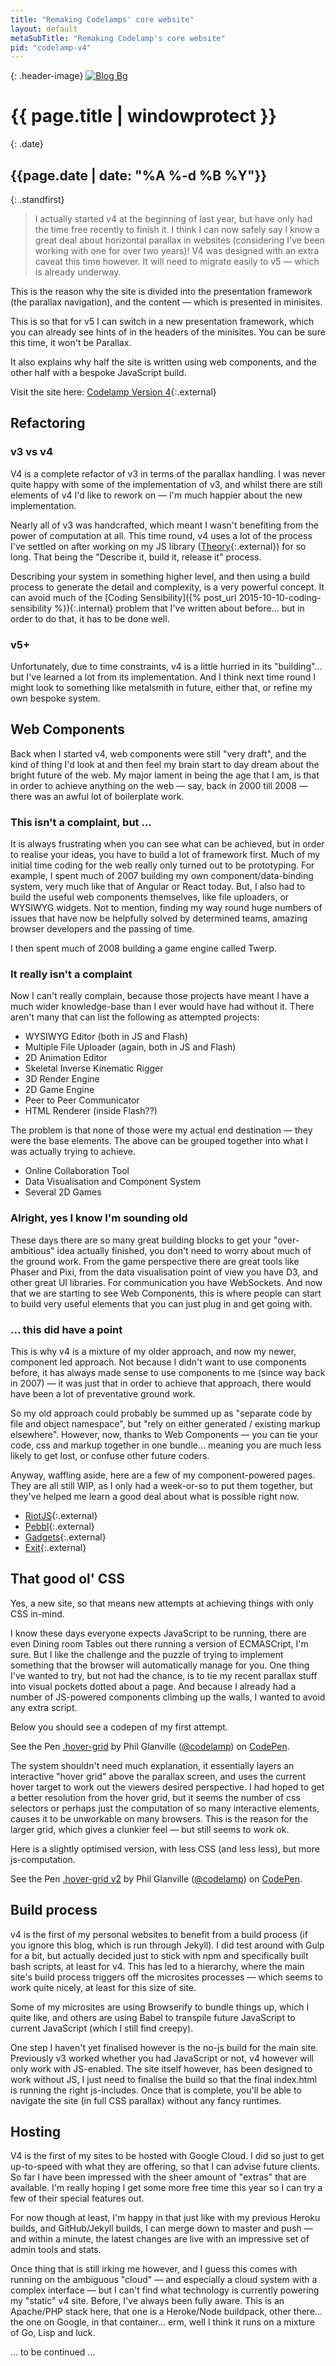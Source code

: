 ```yaml
---
title: "Remaking Codelamps' core website"
layout: default
metaSubTitle: "Remaking Codelamp's core website"
pid: "codelamp-v4"
---
```


{: .header-image}
[![Blog Bg](/images/codelamp-v4-blog.jpg)]({{page.url}})

# {{ page.title | windowprotect }}

{: .date}
## {{page.date | date: "%A %-d %B %Y"}}

{: .standfirst}
> I actually started v4 at the beginning of last year, but have only had the time free recently to finish it. I think I can now safely say I know a great deal about horizontal parallax in websites (considering I've been working with one for over two years)! V4 was designed with an extra caveat this time however. It will need to migrate easily to v5 — which is already underway.

<!--more-->

This is the reason why the site is divided into the presentation framework (the parallax navigation), and the content — which is presented in minisites.

This is so that for v5 I can switch in a new presentation framework, which you can already see hints of in the headers of the minisites. You can be sure this time, it won't be Parallax.

It also explains why half the site is written using web components, and the other half with a bespoke JavaScript build.

Visit the site here: [Codelamp Version 4](http://v4.codelamp.co.uk){:.external}

## Refactoring

### v3 vs v4
V4 is a complete refactor of v3 in terms of the parallax handling. I was never quite happy with some of the implementation of v3, and whilst there are still elements of v4 I'd like to rework on — I'm much happier about the new implementation.

Nearly all of v3 was handcrafted, which meant I wasn't benefiting from the power of computation at all. This time round, v4 uses a lot of the process I've settled on after working on my JS library ([Theory](http://github.com/codelamp/theory){:.external}) for so long. That being the "Describe it, build it, release it" process.

Describing your system in something higher level, and then using a build process to generate the detail and complexity, is a very powerful concept. It can avoid much of the [Coding Sensibility]({% post_url 2015-10-10-coding-sensibility %}){:.internal} problem that I've written about before... but in order to do that, it has to be done well.

### v5+

Unfortunately, due to time constraints, v4 is a little hurried in its "building"... but I've learned a lot from its implementation. And I think next time round I might look to something like metalsmith in future, either that, or refine my own bespoke system.

## Web Components

Back when I started v4, web components were still "very draft", and the kind of thing I'd look at and then feel my brain start to day dream about the bright future of the web. My major lament in being the age that I am, is that in order to achieve anything on the web — say, back in 2000 till 2008 — there was an awful lot of boilerplate work.

### This isn't a complaint, but ...

It is always frustrating when you can see what can be achieved, but in order to realise your ideas, you have to build a lot of framework first. Much of my initial time coding for the web really only turned out to be prototyping. For example, I spent much of 2007 building my own component/data-binding system, very much like that of Angular or React today. But, I also had to build the useful web components themselves, like file uploaders, or WYSIWYG widgets. Not to mention, finding my way round huge numbers of issues that have now be helpfully solved by determined teams, amazing browser developers and the passing of time.

I then spent much of 2008 building a game engine called Twerp.

### It really isn't a complaint

Now I can't really complain, because those projects have meant I have a much wider knowledge-base than I ever would have had without it. There aren't many that can list the following as attempted projects:

- WYSIWYG Editor (both in JS and Flash)
- Multiple File Uploader (again, both in JS and Flash)
- 2D Animation Editor
- Skeletal Inverse Kinematic Rigger
- 3D Render Engine
- 2D Game Engine
- Peer to Peer Communicator
- HTML Renderer (inside Flash??)

The problem is that none of those were my actual end destination — they were the base elements. The above can be grouped together into what I was actually trying to achieve.

- Online Collaboration Tool
- Data Visualisation and Component System
- Several 2D Games

### Alright, yes I know I'm sounding old

These days there are so many great building blocks to get your "over-ambitious" idea actually finished, you don't need to worry about much of the ground work. From the game perspective there are great tools like Phaser and Pixi, from the data visualisation point of view you have D3, and other great UI libraries. For communication you have WebSockets. And now that we are starting to see Web Components, this is where people can start to build very useful elements that you can just plug in and get going with.


### ... this did have a point

This is why v4 is a mixture of my older approach, and now my newer, component led approach. Not because I didn't want to use components before, it has always made sense to use components to me (since way back in 2007) — it was just that in order to achieve that approach, there would have been a lot of preventative ground work.

So my old approach could probably be summed up as "separate code by file and object namespace", but "rely on either generated / existing markup elsewhere". However, now, thanks to Web Components — you can tie your code, css and markup together in one bundle... meaning you are much less likely to get lost, or confuse other future coders.

Anyway, waffling aside, here are a few of my component-powered pages. They are all still WIP, as I only had a week-or-so to put them together, but they've helped me learn a good deal about what is possible right now.

- [RiotJS](http://v4.codelamp.co.uk/subsites/riotjs){:.external}
- [Pebbl](http://v4.codelamp.co.uk/subsites/pebbl){:.external}
- [Gadgets](http://v4.codelamp.co.uk/subsites/gadgets){:.external}
- [Exit](http://v4.codelamp.co.uk/subsites/exit){:.external}

## That good ol' CSS

Yes, a new site, so that means new attempts at achieving things with only CSS in-mind.

I know these days everyone expects JavaScript to be running, there are even Dining room Tables out there running a version of ECMASCript, I'm sure. But I like the challenge and the puzzle of trying to implement something that the browser will automatically manage for you. One thing I've wanted to try, but not had the chance, is to tie my recent parallax stuff into visual pockets dotted about a page. And because I already had a number of JS-powered components climbing up the walls, I wanted to avoid any extra script.

Below you should see a codepen of my first attempt.

<p data-height="265" data-theme-id="0" data-slug-hash="Mmzvqr" data-default-tab="result" data-user="codelamp" data-embed-version="2" data-pen-title=".hover-grid" class="codepen">See the Pen <a href="https://codepen.io/codelamp/pen/Mmzvqr/">.hover-grid</a> by Phil Glanville (<a href="https://codepen.io/codelamp">@codelamp</a>) on <a href="https://codepen.io">CodePen</a>.</p>
<script async src="https://production-assets.codepen.io/assets/embed/ei.js"></script>

The system shouldn't need much explanation, it essentially layers an interactive "hover grid" above the parallax screen, and uses the current hover target to work out the viewers desired perspective. I had hoped to get a better resolution from the hover grid, but it seems the number of css selectors or perhaps just the computation of so many interactive elements, causes it to be unworkable on many browsers. This is the reason for the larger grid, which gives a clunkier feel — but still seems to work ok.

Here is a slightly optimised version, with less CSS (and less less), but more js-computation.

<p data-height="265" data-theme-id="0" data-slug-hash="ybQodK" data-default-tab="result" data-user="codelamp" data-embed-version="2" data-pen-title=".hover-grid v2" class="codepen">See the Pen <a href="https://codepen.io/codelamp/pen/ybQodK/">.hover-grid v2</a> by Phil Glanville (<a href="https://codepen.io/codelamp">@codelamp</a>) on <a href="https://codepen.io">CodePen</a>.</p>
<script async src="https://production-assets.codepen.io/assets/embed/ei.js"></script>

## Build process

v4 is the first of my personal websites to benefit from a build process (if you ignore this blog, which is run through Jekyll). I did test around with Gulp for a bit, but actually decided just to stick with npm and specifically built bash scripts, at least for v4. This has led to a hierarchy, where the main site's build process triggers off the microsites processes — which seems to work quite nicely, at least for this size of site.

Some of my microsites are using Browserify to bundle things up, which I quite like, and others are using Babel to transpile future JavaScript to current JavaScript (which I still find creepy).

One step I haven't yet finalised however is the no-js build for the main site. Previously v3 worked whether you had JavaScript or not, v4 however will only work with JS-enabled. The site itself however, has been designed to work without JS, I just need to finalise the build so that the final index.html is running the right js-includes. Once that is complete, you'll be able to navigate the site (in full CSS parallax) without any fancy runtimes.

## Hosting

V4 is the first of my sites to be hosted with Google Cloud. I did so just to get up-to-speed with what they are offering, so that I can advise future clients. So far I have been impressed with the sheer amount of "extras" that are available. I'm really hoping I get some more free time this year so I can try a few of their special features out.

For now though at least, I'm happy in that just like with my previous Heroku builds, and GitHub/Jekyll builds, I can merge down to master and push — and within a minute, the latest changes are live with an impressive set of admin tools and stats.

Once thing that is still irking me however, and I guess this comes with running on the ambiguous "cloud" — and especially a cloud system with a complex interface — but I can't find what technology is currently powering my "static" v4 site. Before, I've always been fully aware. This is an Apache/PHP stack here, that one is a Heroke/Node buildpack, other there... the one on Google, in that container... erm, well I think it runs on a mixture of Go, Lisp and luck.


... to be continued ...